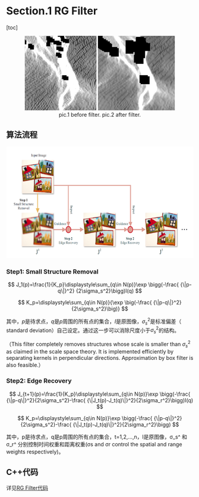 # Section.1 RG Filter

[toc]

<center class="half">
    <img src="pics/rg_filter_pics_01.png" height="200" alt="before filter"/>   <img src="pics/rg_filter_pics_02.png" height="200" alt="after filter"/>
</center>

<center>pic.1 before filter.    pic.2 after filter.</center>

## 算法流程

<center >
<img src="pics/rg_filter_pics_03.png" height="300"/>
</center>

### Step1: Small Structure Removal

$$
J_1(p)=\frac{1}{K_p}\displaystyle\sum_{q\in N(p)}\exp \bigg(-\frac{ {\|p-q\|}^2} {2\sigma_s^2}\bigg)I(q) 
$$

$$
K_p=\displaystyle\sum_{q\in N(p)}{\exp \big(-\frac{ {\|p-q\|}^2} {2\sigma_s^2}\big)}
$$

其中，$p$是待求点，$q$是$p$周围的所有点的集合，$I$是原图像，$\sigma_s^2$是标准偏差（ standard deviation）自己设定。通过这一步可以消除尺度小于$\sigma_s^2$的结构。

（This filter completely removes structures whose scale is smaller than $\sigma_s^2$ as claimed in the scale space theory. It is implemented efficiently by separating kernels in perpendicular directions. Approximation by box filter is also feasible.）

### Step2: Edge Recovery

$$
J_{t+1}(p)=\frac{1}{K_p}\displaystyle\sum_{q\in N(p)}\exp \bigg(-\frac{ {\|p-q\|}^2}{2\sigma_s^2}-\frac{ {\|J_t(p)-J_t(q)\|}^2}{2\sigma_r^2}\bigg)I(q)
$$

$$
K_p=\displaystyle\sum_{q\in N(p)}\exp \bigg(-\frac{ {\|p-q\|}^2}{2\sigma_s^2}-\frac{ {\|J_t(p)-J_t(q)\|}^2}{2\sigma_r^2}\bigg)
$$

其中，p是待求点，q是p周围的所有点的集合，t=1,2,…,n，I是原图像，σ_s^  和σ_r^   分别控制时间权重和距离权重(σs and σr control the spatial and range weights respectively)。	

## C++代码

详见[RG Filter代码]()
